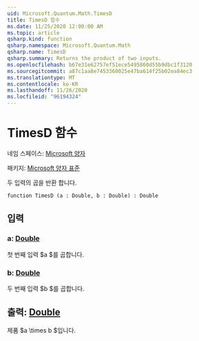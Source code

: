 ```yaml
---
uid: Microsoft.Quantum.Math.TimesD
title: TimesD 함수
ms.date: 11/25/2020 12:00:00 AM
ms.topic: article
qsharp.kind: function
qsharp.namespace: Microsoft.Quantum.Math
qsharp.name: TimesD
qsharp.summary: Returns the product of two inputs.
ms.openlocfilehash: b67e31e62757ef51ece5495860d55b9dbc1f3120
ms.sourcegitcommit: a87c1aa8e7453360025e47ba614f25b02ea84ec3
ms.translationtype: MT
ms.contentlocale: ko-KR
ms.lasthandoff: 11/26/2020
ms.locfileid: "96194324"
---
```

# <a name="timesd-function"></a>TimesD 함수

네임 스페이스: [Microsoft 양자](xref:Microsoft.Quantum.Math)

패키지: [Microsoft 양자 표준](https://nuget.org/packages/Microsoft.Quantum.Standard)


두 입력의 곱을 반환 합니다.

```qsharp
function TimesD (a : Double, b : Double) : Double
```


## <a name="input"></a>입력

### <a name="a--double"></a>a: [Double](xref:microsoft.quantum.lang-ref.double)

첫 번째 입력 $a $를 곱합니다.


### <a name="b--double"></a>b: [Double](xref:microsoft.quantum.lang-ref.double)

두 번째 입력 $b $를 곱합니다.



## <a name="output--double"></a>출력: [Double](xref:microsoft.quantum.lang-ref.double)

제품 $a \times b $입니다.